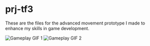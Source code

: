 # prj-tf3
These are the files for the advanced movement prototype I made to enhance my skills in game development.

![Gameplay GIF 1](prj-tf3/prj-tf3-01,07,21.gif)
![Gameplay GIF 2](prj-tf3/prj-tf3-30,06,21.gif)
